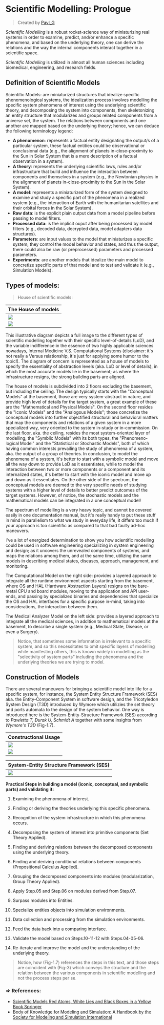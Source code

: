 # Scientific Modelling: Prologue
> Created by [Pavl_G](https://github.com/Scrappers-glitch)

_Scientific Modelling_ is a robust rocket-science way of miniaturizing real systems in order to examine, predict, and/or enhance a specific phenomena, and based on the underlying theory, one can derive the relations and the way the internal components interact together in a scientific space. 

_Scientific Modelling_ is utilized in almost all human sciences including biomedical, engineering, and research fields.

## Definition of Scientific Models
Scientific Models: are miniaturized structures that idealize specific phenomenological systems, the idealization process involves modelling the specific system phenomena of interest using the underlying scientific theory, and decomposing the system into components, then skeletonizing an entity structure that modularizes and groups related components from a universe set, the system. The relations between components and one another are mapped based on the underlying theory; hence, we can deduce the following terminology legend: 
 
* **A phenomenon**: represents a factual entity designating the output/s of a particular system, these factual entities could be observational or conclusional data (e.g., the alignment of planets in-close-proximity to the Sun in Solar System that is a mere description of a factual observation in a system).
* **A theory**: represents the underlying scientific laws, rules and/or infrastructure that build and influence the interaction between components and themselves in a system (e.g., the Newtonian physics in the alignment of planets in-close-proximity to the Sun in the Solar System).
* **A model**: represents a miniaturized form of the system designed to examine and study a specific part of the phenomena in a realized system (e.g., the interaction of Earth with the humanitarian satellites and their orbital forces in the Solar System).
* **Raw data**: is the explicit plain output data from a model pipeline before passing to model filters.
* **Processed data**: is the implicit ouput after being processed by model filters (e.g., decoded data, decrypted data, model adapters data structures).
* **Parameters**: are input values to the model that miniaturizes a specific system, they control the model behavior and states, and thus the output, there could also be raw (or preprocessed) parameters and processed parameters.
* **Experiments**: are another models that idealize the main model to concretize specific parts of that model and to test and validate it (e.g., Simulation Models).

## Types of models:

> House of scientific models:

| The House of models | 
|-----------|
| ![](https://electrostat-lab.github.io/Electrostatic-Sandbox/embedded-system-design/scientific-modelling/resources/models-house.jpg) | 
| ![](https://electrostat-lab.github.io/Electrostatic-Sandbox/embedded-system-design/scientific-modelling/resources/models-house-description.jpg) | 

This illustrative diagram depicts a full image to the different types of scientific modelling together with their specific level-of-details (LoD), and the variable indifference in the essence of two highly applicable sciences nowadays, Internal Medicine V.S. Computational Systems (disclaimer: it's not really a Versus relationship, it's just for applying some humor to the topic!). The diagram of concern is represented as a house of models to specify the essentiality of abstraction levels (aka. LoD or level of details), in which the most accurate models lie in the basement; as where the infrastructure resigns, the strong building parts are aligned. 

The house of models is subdivided into 2 floors excluding the basement, but including the ceiling. The design typically starts with the "Conceptual Models" at the basement, those are very system-abstract in nature, and provide high level of details for the target system, a great example of these are the "Mathematical and Physical Models". On the second floor resides the "Iconic Models" and the "Analogous Models"; those concretize the conceptual models into further objectified structural and behavioral matters that map the components and relations of a given system in a more specialized way, very oriented to the system in-study or in-commission. On the last floor, aka. the ceiling, resides the most system-oriented layer of modelling, the "Symblic Models" with its both types, the "Phenomeno-logical Model" and the "Statistical or Stochastic Models", both of which having common interests prevailing the study of phenomena of a system, aka. the output of a group of theories. In conclusion, to model the phenomena of a system, it's better to start with a symbolic model and move all the way down to provide LoD as it essentiates, while to model the interaction between two or more components or a component and its internalized states, it's better to start with the iconic model and move up and down as it essentiates. On the other side of the spectrum, the conceptual models are deemed to the very specific needs of studying systems with a higher level of details to better predict outcomes of the target systems. However, of notice, the stochastic models and the mathematical models can be integrated in a one conceptual model!

The spectrum of modelling is a very heavy topic, and cannot be covered easily in one documentation manual, but it's really handy to put these stuff in mind in parallelism to what we study in everyday life, it differs too much if your approach is too scientific as compared to that bad faulty ad-hoc maneuvers.

I've a lot of energized determination to show you how scientific modelling could be used in software engineering specializing in system engineering and design; as it uncovers the unrevealed components of systems, and maps the relations among them, and at the same time, utilizing the same models in describing medical states, diseases, approach, management, and monitoring.

The Computational Model on the right side: provides a layered approach to integrate all the runtime environment aspects starting from the basement, where OS and HAL (Hardware Abstraction Layers) resigns on the bare-metal CPU and board modules, moving to the application and API user-ends, and passing by specialized binaries and dependencies that specialize the OS and HAL interfaces for a specific purpose in-mind, taking into considerations, the interaction between them.

The Medical Analyzer Model on the left side: provides a layered approach to integrate all the medical sciences, in addition to mathematical models at the basement, to describe a single system (e.g., Medical State, Disease, or even a Surgery).

> Notice, that sometimes some information is irrelevant to a specific system, and so this necessitates to omit specific layers of modelling while manifesting others, this is known widely in modelling as the "selectivity of system parts" including the phenomena and the underlying theories we are trying to model.

## Construction of Models

There are several maneuvers for bringing a scientific model into life for a specific system, for instance, the System Entity Structure Framework (SES) aka. the Entity-Component System in software design, and the Tricotyledon System Design (T3D) introduced by Wymore which utilizies the set theory and ports automata to the design of the system behavior. One way is introduced here is the System-Entity-Structure Framework (SES) according to _Pawletta T, Durak U, Schmidt A_ together with some insights from _Wymore's T3D_ (Fig-1.7).

| Constructional Usage |
|----------------------|
| ![](https://electrostat-lab.github.io/Electrostatic-Sandbox/embedded-system-design/scientific-modelling/resources/constructional-use.jpg) | 
| ![](https://electrostat-lab.github.io/Electrostatic-Sandbox/embedded-system-design/scientific-modelling/resources/constructional-use-2.jpg) | 

| System-Entity Structure Framework (SES) |
|---------------------|
| ![](https://electrostat-lab.github.io/Electrostatic-Sandbox/embedded-system-design/scientific-modelling/resources/system-entity-framework.jpg) |

**Practical Steps in building a model (iconic, conceptual, and symbolic parts) and validating it:**

1) Examining the phenomena of interest.

2) Finding or deriving the theories underlying this specific phenomena.

3) Recognition of the system infrastructure in which this phenomena occurs.

4) Decomposing the system of interest into primitive components (Set Theory Applied).

5) Finding and deriving relations between the decomposed components using the underlying theory.

6) Finding and deriving conditional relations between components (Propositional Calculus Applied).

7) Grouping the decomposed components into modules (modularization, Group Theory Applied). 

8) Apply Step.05 and Step.06 on modules derived from Step.07.

9) Surpass modules into Entities.

10) Specialize entities objects into simulation environments.

11) Data collection and processing from the simulation environments.

12) Feed the data back into a comparing interface.

13) Validate the model based on Steps.10-11-12 with Steps.04-05-06.

14) Re-iterate and improve the model and the understanding of the underlying theory.

> Notice, how (Fig-1.7) references the steps in this text, and those steps are coincident with (Fig-3) which conveys the structure and the relation between the various components in scientific modelling and not the process steps per se. 

### => References:
- [Scientific Models Red Atoms, White Lies and Black Boxes in a Yellow Book Springer](https://link.springer.com/book/10.1007/978-3-319-27081-4)
- [Body of Knowledge for Modeling and Simulation: A Handbook by the Society for Modeling and Simulation International](https://link.springer.com/book/10.1007/978-3-031-11085-6)
